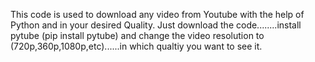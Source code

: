This code is used to download any video from Youtube with the help of Python and in your desired Quality.
Just download the code........install pytube (pip install pytube)
and change the video resolution to (720p,360p,1080p,etc)......in which qualtiy you want to see it.
